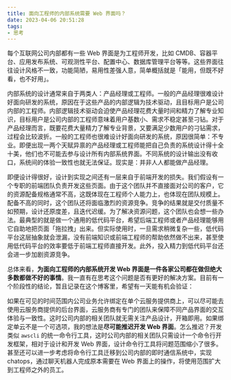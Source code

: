 ```yaml
---
title: 面向工程师的内部系统需要 Web 界面吗？
date: 2023-04-06 20:51:28
tags:
- 思考
---
```


每个互联网公司内部都有一些 Web 界面是为工程师开发，比如 CMDB、容器平台、应用发布系统、可观测性平台、配置中心、数据库管理平台等等。这些界面往往设计风格不一致，功能简陋，易用性差强人意，简单概括就是「能用，但既不好看，也不好用」。

<!--more-->

内部系统的设计通常来自于两类人：产品经理或工程师。一般的产品经理很难设计好面向研发的系统，原因在于这些产品的内部逻辑为技术驱动，且目标用户是公司内部的工程师。内部逻辑技术驱动会迫使产品经理花费大量时间和精力了解专业知识，目标用户是公司内部的工程师意味着用户基数小、需求不稳定甚至刁钻。对于产品经理而言，既要花费大量精力了解专业背景，又要满足少数用户的刁钻需求，过程会比较波折。一般的工程师也很难设计好面向研发的系统，原因很简单：不专业。即便出现一两个天赋异禀的产品经理或工程师能把自己负责的系统设计得十全十美，他们也不可能去参与设计所有内部系统界面。不同系统的设计输出没有收口，系统间的体验一致性也就无法保证。现实是：并非人人都能做产品经理。

即便设计得很好，设计到实现之间还有一层来自于前端开发的损失。我们假设有一个专职的前端团队负责开发这些页面。由于这个团队并不直接面对公司的客户，它的资源配备规格通常不高，这既体现在工程师个人能力上，也体现在团队规模上。配备不高的同时，这个团队还将面临激烈的资源竞争。竞争的结果就是交付质量不如预期，设计还原度差，且迭代迟缓。为了解决资源问题，这个团队也会想一些办法。最典型的就是做一个通用的低代码平台，希望后端工程师或者产品经理能够用它自助地把页面「拖拉拽」出来。但实际使用时，一旦需求稍微复杂一些，低代码平台这层抽象就会泄漏，没有前端知识或前端工程师的帮助依然做不出来，甚至使用低代码平台的效率要低于前端工程师直接开发。此外，投入精力到低代码平台还会进一步加剧资源竞争。

总体来看，**为面向工程师的内部系统开发 Web 界面是一件各家公司都在做但绝大多数都做不好的事情**。我一直有在思考这个问题是否有更好的解决方案。目前有一个阶段性的结论，暂且记录在这个博客里，希望有一天能有机会验证：

如果在可见的时间范围内公司业务允许绑定在单个云服务提供商上，可以尽可能去使用云服务商提供的后台界面，云服务商有专门的团队来保障不同产品界面的交互体验与一致性。这时公司内部的相关团队就无需关注产品设计，开箱即用。如果绑定单云不是一个可选项，我的想法是**尽可能推迟开发 Web 界面**。怎么推迟？开发类似 `awscli` 的统一命令行工具，这时公司内部的相关团队只需设计一个命令行开发框架，相对于设计和开发 Web 界面，设计命令行工具将问题范围缩小了很多。甚至还可以进一步考虑将命令行工具迁移到公司内部的即时通信系统中，实现 chatops，通过聊天机器人完成原本需要在 Web 界面上的操作，将使用范围扩大到工程师之外的员工。
